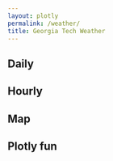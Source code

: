 ```yaml
---
layout: plotly
permalink: /weather/
title: Georgia Tech Weather
---
```


## Daily

<script type='text/javascript' src='https://darksky.net/widget/default/33.776,-84.3988/us12/en.js?width=100%&height=350&title=Georgia Tech&textColor=333333&bgColor=transparent&transparency=true&skyColor=undefined&fontFamily=Default&customFont=&units=us&htColor=333333&ltColor=878787&displaySum=yes&displayHeader=yes'></script>

## Hourly

<script type='text/javascript' src='https://darksky.net/widget/graph-bar/33.776,-84.3988/us12/en.js?width=100%&height=350&title=Full Forecast&textColor=333333&bgColor=transparent&transparency=true&skyColor=undefined&fontFamily=Default&customFont=&units=us&timeColor=333333&tempColor=333333&currentDetailsOption=true'></script>

<script type='text/javascript' src='https://darksky.net/widget/graph/33.776,-84.3988/us12/en.js?width=100%&height=350&title=Full Forecast&textColor=333333&bgColor=transparent&transparency=true&fontFamily=Default&customFont=&units=us&graph=temperature_graph&timeColor=333333&tempColor=333333&lineColor=333333&markerColor=333333'></script>

<script type='text/javascript' src='https://darksky.net/widget/graph/33.776,-84.3988/us12/en.js?width=100%&height=350&title=Full Forecast&textColor=333333&bgColor=transparent&transparency=true&fontFamily=Default&customFont=&units=us&graph=precip_graph&timeColor=333333&tempColor=333333&lineColor=333333&markerColor=333333'></script>

## Map
<script src='https://darksky.net/map-embed/@temperature,33.776,-84.3988,8.js?embed=true&timeControl=true&fieldControl=true&defaultField=temperature&defaultUnits=_f'></script>

## Plotly fun

<div id="tester" style="width:90%;height:250px;">

<script>
  TESTER = document.getElementById('tester');

  Plotly.plot( TESTER, [{
      x: [1, 2, 3, 4, 5],
      y: [1, 2, 4, 8, 16] }], { 
      margin: { t: 0 } }, {showSendToCloud:true} );

  /* Current Plotly.js version */
  console.log( Plotly.BUILD );
</script>


</div>

<div id="myDiv">
  <script>
    var data = [{
    type:'scattermapbox',
    lat:['45.5017'],
    lon:['-73.5673'],
    mode:'markers',
    marker: {
      size:14
    },
    text:['Montreal']
    }]

  var layout = {
    autosize: true,
    hovermode:'closest',
    mapbox: {
      bearing:0,
      center: {
        lat:45,
        lon:-73
      },
      pitch:0,
      zoom:5,
      style:open-street-map
    },
  }

  Plotly.setPlotConfig({
    mapboxAccessToken: 'pk.eyJ1IjoiZXRwaW5hcmQiLCJhIjoiY2luMHIzdHE0MGFxNXVubTRxczZ2YmUxaCJ9.hwWZful0U2CQxit4ItNsiQ'
  })

  Plotly.plot('myDiv', data, layout, {showSendToCloud: true})
  </script>
</div>




